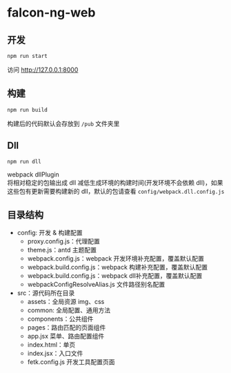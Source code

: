 # falcon-ng-web

## 开发

```shell
npm run start
```

访问 http://127.0.0.1:8000

## 构建

```shell
npm run build
```

构建后的代码默认会存放到 `/pub` 文件夹里

## Dll

```shell
npm run dll
```
webpack dllPlugin  
将相对稳定的包输出成 dll 减低生成环境的构建时间(开发环境不会依赖 dll)，如果这些包有更新需要构建新的 dll，默认的包请查看 `config/webpack.dll.config.js`

## 目录结构

- config: 开发 & 构建配置
  - proxy.config.js：代理配置
  - theme.js：antd 主题配置
  - webpack.config.js：webpack 开发环境补充配置，覆盖默认配置
  - webpack.build.config.js：webpack 构建补充配置，覆盖默认配置
  - webpack.build.config.js：webpack dll补充配置，覆盖默认配置
  - webpackConfigResolveAlias.js 文件路径别名配置
- src：源代码所在目录
  - assets：全局资源 img、css
  - common: 全局配置、通用方法
  - components：公共组件
  - pages：路由匹配的页面组件
  - app.jsx 菜单、路由配置组件
  - index.html：单页
  - index.jsx：入口文件
  - fetk.config.js 开发工具配置页面

